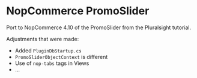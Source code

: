 # NopCommerce PromoSlider
Port to NopCommerce 4.10 of the PromoSlider from the Pluralsight tutorial.

Adjustments that were made:
- Added `PluginDbStartup.cs`
- `PromoSliderObjectContext` is different
- Use of `nop-tabs` tags in Views
- ...
